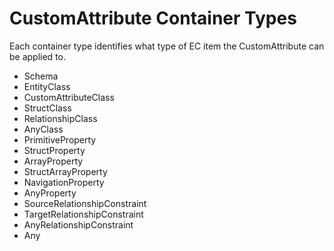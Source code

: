 # CustomAttribute Container Types

Each container type identifies what type of EC item the CustomAttribute can be applied to.

- Schema
- EntityClass
- CustomAttributeClass
- StructClass
- RelationshipClass
- AnyClass
- PrimitiveProperty
- StructProperty
- ArrayProperty
- StructArrayProperty
- NavigationProperty
- AnyProperty
- SourceRelationshipConstraint
- TargetRelationshipConstraint
- AnyRelationshipConstraint
- Any
